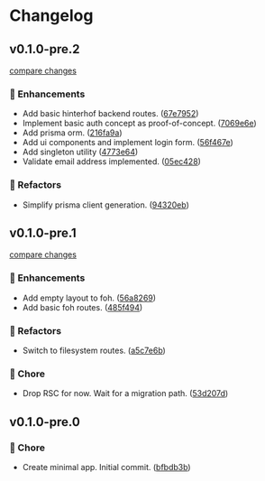 # Changelog


## v0.1.0-pre.2

[compare changes](https://github.com/haus23/tipprunde/compare/v0.1.0-pre.1...v0.1.0-pre.2)

### 🚀 Enhancements

- Add basic hinterhof backend routes. ([67e7952](https://github.com/haus23/tipprunde/commit/67e7952))
- Implement basic auth concept as proof-of-concept. ([7069e6e](https://github.com/haus23/tipprunde/commit/7069e6e))
- Add prisma orm. ([216fa9a](https://github.com/haus23/tipprunde/commit/216fa9a))
- Add ui components and implement login form. ([56f467e](https://github.com/haus23/tipprunde/commit/56f467e))
- Add singleton utility ([4773e64](https://github.com/haus23/tipprunde/commit/4773e64))
- Validate email address implemented. ([05ec428](https://github.com/haus23/tipprunde/commit/05ec428))

### 💅 Refactors

- Simplify prisma client generation. ([94320eb](https://github.com/haus23/tipprunde/commit/94320eb))

## v0.1.0-pre.1

[compare changes](https://github.com/haus23/tipprunde/compare/v0.1.0-pre.0...v0.1.0-pre.1)

### 🚀 Enhancements

- Add empty layout to foh. ([56a8269](https://github.com/haus23/tipprunde/commit/56a8269))
- Add basic foh routes. ([485f494](https://github.com/haus23/tipprunde/commit/485f494))

### 💅 Refactors

- Switch to filesystem routes. ([a5c7e6b](https://github.com/haus23/tipprunde/commit/a5c7e6b))

### 🏡 Chore

- Drop RSC for now. Wait for a migration path. ([53d207d](https://github.com/haus23/tipprunde/commit/53d207d))

## v0.1.0-pre.0

### 🏡 Chore

- Create minimal app. Initial commit. ([bfbdb3b](https://github.com/haus23/tipprunde/commit/bfbdb3b))
